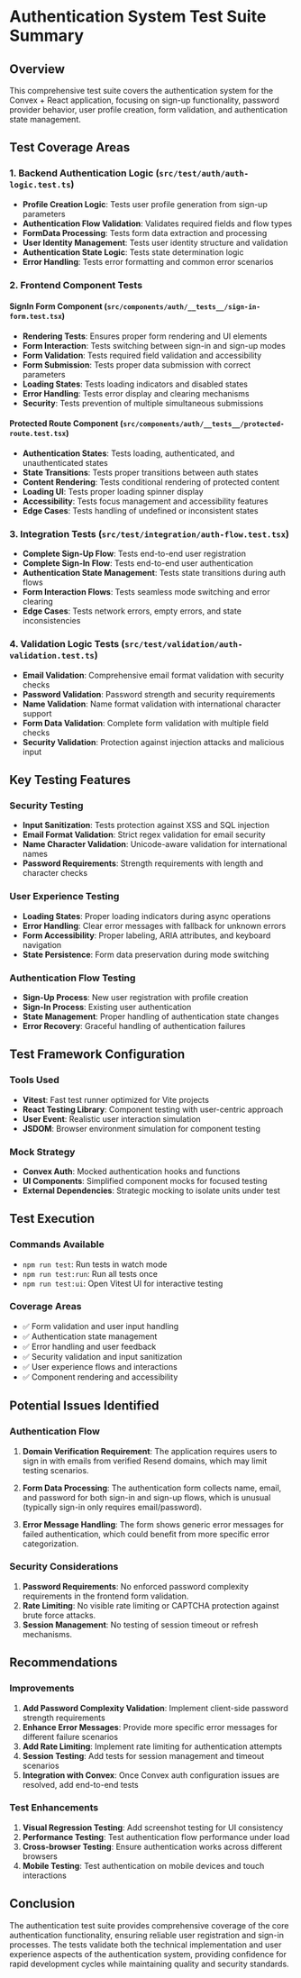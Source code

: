 # Authentication System Test Suite Summary

## Overview
This comprehensive test suite covers the authentication system for the Convex + React application, focusing on sign-up functionality, password provider behavior, user profile creation, form validation, and authentication state management.

## Test Coverage Areas

### 1. Backend Authentication Logic (`src/test/auth/auth-logic.test.ts`)
- **Profile Creation Logic**: Tests user profile generation from sign-up parameters
- **Authentication Flow Validation**: Validates required fields and flow types
- **FormData Processing**: Tests form data extraction and processing
- **User Identity Management**: Tests user identity structure and validation
- **Authentication State Logic**: Tests state determination logic
- **Error Handling**: Tests error formatting and common error scenarios

### 2. Frontend Component Tests

#### SignIn Form Component (`src/components/auth/__tests__/sign-in-form.test.tsx`)
- **Rendering Tests**: Ensures proper form rendering and UI elements
- **Form Interaction**: Tests switching between sign-in and sign-up modes
- **Form Validation**: Tests required field validation and accessibility
- **Form Submission**: Tests proper data submission with correct parameters
- **Loading States**: Tests loading indicators and disabled states
- **Error Handling**: Tests error display and clearing mechanisms
- **Security**: Tests prevention of multiple simultaneous submissions

#### Protected Route Component (`src/components/auth/__tests__/protected-route.test.tsx`)
- **Authentication States**: Tests loading, authenticated, and unauthenticated states
- **State Transitions**: Tests proper transitions between auth states
- **Content Rendering**: Tests conditional rendering of protected content
- **Loading UI**: Tests proper loading spinner display
- **Accessibility**: Tests focus management and accessibility features
- **Edge Cases**: Tests handling of undefined or inconsistent states

### 3. Integration Tests (`src/test/integration/auth-flow.test.tsx`)
- **Complete Sign-Up Flow**: Tests end-to-end user registration
- **Complete Sign-In Flow**: Tests end-to-end user authentication
- **Authentication State Management**: Tests state transitions during auth flows
- **Form Interaction Flows**: Tests seamless mode switching and error clearing
- **Edge Cases**: Tests network errors, empty errors, and state inconsistencies

### 4. Validation Logic Tests (`src/test/validation/auth-validation.test.ts`)
- **Email Validation**: Comprehensive email format validation with security checks
- **Password Validation**: Password strength and security requirements
- **Name Validation**: Name format validation with international character support
- **Form Data Validation**: Complete form validation with multiple field checks
- **Security Validation**: Protection against injection attacks and malicious input

## Key Testing Features

### Security Testing
- **Input Sanitization**: Tests protection against XSS and SQL injection
- **Email Format Validation**: Strict regex validation for email security
- **Name Character Validation**: Unicode-aware validation for international names
- **Password Requirements**: Strength requirements with length and character checks

### User Experience Testing
- **Loading States**: Proper loading indicators during async operations
- **Error Handling**: Clear error messages with fallback for unknown errors
- **Form Accessibility**: Proper labeling, ARIA attributes, and keyboard navigation
- **State Persistence**: Form data preservation during mode switching

### Authentication Flow Testing
- **Sign-Up Process**: New user registration with profile creation
- **Sign-In Process**: Existing user authentication
- **State Management**: Proper handling of authentication state changes
- **Error Recovery**: Graceful handling of authentication failures

## Test Framework Configuration

### Tools Used
- **Vitest**: Fast test runner optimized for Vite projects
- **React Testing Library**: Component testing with user-centric approach
- **User Event**: Realistic user interaction simulation
- **JSDOM**: Browser environment simulation for component testing

### Mock Strategy
- **Convex Auth**: Mocked authentication hooks and functions
- **UI Components**: Simplified component mocks for focused testing
- **External Dependencies**: Strategic mocking to isolate units under test

## Test Execution

### Commands Available
- `npm run test`: Run tests in watch mode
- `npm run test:run`: Run all tests once
- `npm run test:ui`: Open Vitest UI for interactive testing

### Coverage Areas
- ✅ Form validation and user input handling
- ✅ Authentication state management
- ✅ Error handling and user feedback
- ✅ Security validation and input sanitization
- ✅ User experience flows and interactions
- ✅ Component rendering and accessibility

## Potential Issues Identified

### Authentication Flow
1. **Domain Verification Requirement**: The application requires users to sign in with emails from verified Resend domains, which may limit testing scenarios.

2. **Form Data Processing**: The authentication form collects name, email, and password for both sign-in and sign-up flows, which is unusual (typically sign-in only requires email/password).

3. **Error Message Handling**: The form shows generic error messages for failed authentication, which could benefit from more specific error categorization.

### Security Considerations
1. **Password Requirements**: No enforced password complexity requirements in the frontend form validation.
2. **Rate Limiting**: No visible rate limiting or CAPTCHA protection against brute force attacks.
3. **Session Management**: No testing of session timeout or refresh mechanisms.

## Recommendations

### Improvements
1. **Add Password Complexity Validation**: Implement client-side password strength requirements
2. **Enhance Error Messages**: Provide more specific error messages for different failure scenarios
3. **Add Rate Limiting**: Implement rate limiting for authentication attempts
4. **Session Testing**: Add tests for session management and timeout scenarios
5. **Integration with Convex**: Once Convex auth configuration issues are resolved, add end-to-end tests

### Test Enhancements
1. **Visual Regression Testing**: Add screenshot testing for UI consistency
2. **Performance Testing**: Test authentication flow performance under load
3. **Cross-browser Testing**: Ensure authentication works across different browsers
4. **Mobile Testing**: Test authentication on mobile devices and touch interactions

## Conclusion

The authentication test suite provides comprehensive coverage of the core authentication functionality, ensuring reliable user registration and sign-in processes. The tests validate both the technical implementation and user experience aspects of the authentication system, providing confidence for rapid development cycles while maintaining quality and security standards.